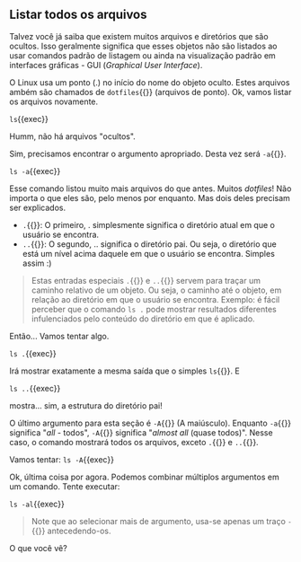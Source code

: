 ## Listar todos os arquivos

Talvez você já saiba que existem muitos arquivos e diretórios que são ocultos. Isso geralmente significa que esses objetos não são listados ao usar comandos padrão de listagem ou ainda na visualização padrão em interfaces gráficas - GUI (_Graphical User Interface_). 

O Linux usa um ponto (.) no início do nome do objeto oculto. Estes arquivos ambém são chamados de `dotfiles`{{}} (arquivos de ponto). Ok, vamos listar os arquivos novamente.

`ls`{{exec}}

Humm, não há arquivos "ocultos".

Sim, precisamos encontrar o argumento apropriado. Desta vez será `-a`{{}}.

`ls -a`{{exec}}

Esse comando listou muito mais arquivos do que antes. Muitos _dotfiles_! Não importa o que eles são, pelo menos por enquanto. Mas dois deles precisam ser explicados.

- `.`{{}}: O primeiro, . simplesmente significa o diretório atual em que o usuário se encontra.
- `..`{{}}: O segundo, .. significa o diretório pai. Ou seja, o diretório que está um nível acima daquele em que o usuário se encontra.
Simples assim :)

> Estas entradas especiais `.`{{}} e `..`{{}} servem para traçar um caminho relativo de um objeto. Ou seja, o caminho até o objeto, em relação ao diretório em que o usuário se encontra.
Exemplo: é fácil perceber que o comando `ls .` pode mostrar resultados diferentes infulenciados pelo conteúdo do diretório em que é aplicado.

Então... Vamos tentar algo.

`ls .`{{exec}}

Irá mostrar exatamente a mesma saída que o simples `ls`{{}}. E

`ls ..`{{exec}}

mostra... sim, a estrutura do diretório pai!

O último argumento para esta seção é `-A`{{}} (A maiúsculo). Enquanto `-a`{{}} significa "_all_ - todos", `-A`{{}} significa "_almost all_ (quase todos)". Nesse caso, o comando mostrará todos os arquivos, exceto `.`{{}} e `..`{{}}.

Vamos tentar: `ls -A`{{exec}}

Ok, última coisa por agora. Podemos combinar múltiplos argumentos em um comando. Tente executar:

`ls -al`{{exec}}

> Note que ao selecionar mais de argumento, usa-se apenas um traço `-`{{}} antecedendo-os.

O que você vê?